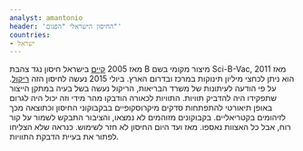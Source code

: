 ```yaml
---
analyst: amantonio
header: 'החיסון הישראלי "הפגום"'
countries:
- ישראל
---
```


מאז 2005 [קיים](https://www.israel21c.org/hepatitis-b-no-match-for-scigens-new-vaccine) בישראל חיסון נגד צהבת B מיצור מקומי בשם Sci-B-Vac, מאז 2011 הוא ניתן לכחצי מיליון תינוקות במרכז ובדרום הארץ. ביולי 2015 נעשה לחיסון הזה [ריקול](https://www.health.gov.il/NewsAndEvents/SpokemanMesseges/Pages/29072015_3.aspx).
על פי הודעה לעיתונות של משרד הבריאות, הריקול נעשה בשל בעיה במתקן הייצור שתפקידו היה להדביק תוויות. התוויות לכאורה הודבקו מהר מידי וזה יכול היה לגרום באופן תיאורטי להתפתחות סדקים מיקרוסקופיים בבקבוקוני החיסון וכתוצאה מכך לזיהומים בקטריאליים. בקבוקונים מזוהמים לא נמצאו, והציבור התבקש לשמור על קור רוח, אבל כל האצוות נאספו. מאז ועד היום החיסון לא חזר לשימוש. כנראה שלא הצליחו לפתור את בעיית הדבקת התוויות.
